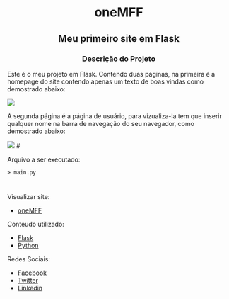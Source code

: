 <h1 style="text-align: center;">oneMFF</h1>

<h2 style="text-align: center;">Meu primeiro site em Flask</h2>

<h3 style="text-align:center;">Descrição do Projeto</h3>

<p>Este é o meu projeto em Flask. Contendo duas páginas, na primeira é a homepage do site contendo apenas um texto de boas vindas como demostrado abaixo:</p>

<img src="https://www.imagemhost.com.br/images/2022/04/24/Screenshot-2022-04-24-18.43.38.png" />

<p>A segunda página é a página de usuário, para vizualiza-la tem que inserir qualquer nome na barra de navegação do seu navegador, como demostrado abaixo:</p>

<img src="https://www.imagemhost.com.br/images/2022/04/24/Screenshot-2022-04-24-18.45.44.png" />
#

Arquivo a ser executado:

    > main.py   
#

Visualizar site:
- [oneMFF](https://replit.com/@Mantunes2/FirstSite?v=1)

Conteudo utilizado:
- [Flask](https://flask.palletsprojects.com/en/2.1.x/)
- [Python](https://www.python.org/)

Redes Sociais:
- [Facebook](https://www.facebook.com/otecnicoeminfo/)
- [Twitter](https://twitter.com/otecnicoeminfo)
- [Linkedin](https://www.linkedin.com/in/matheusantunesrodrigeus/)
